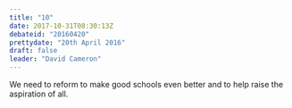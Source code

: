 ```yaml
---
title: "10"
date: 2017-10-31T08:30:13Z
debateid: "20160420"
prettydate: "20th April 2016"
draft: false
leader: "David Cameron"
---
```


We need to reform to make good schools even better and to help raise the aspiration of all.